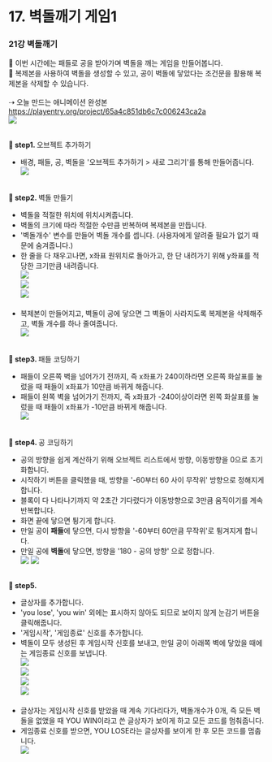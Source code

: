 # 17. 벽돌깨기 게임1
<h3>21강 벽돌깨기</h3>

🙂 이번 시간에는 패들로 공을 받아가며 벽돌을 깨는 게임을 만들어봅니다. <br>
🚩 복제본을 사용하여 벽돌을 생성할 수 있고, 공이 벽돌에 닿았다는 조건문을 활용해 복제본을 삭제할 수 있습니다. <br><br>
⇢ 오늘 만드는 애니메이션 완성본<br>
<a href="https://playentry.org/project/65a4c851db6c7c006243ca2a"> https://playentry.org/project/65a4c851db6c7c006243ca2a <br>
![](img/21_벽돌깨기/21_1.png) <br><br>

<b>🧩 step1. </b> 오브젝트 추가하기 <br>
- 배경, 패들, 공, 벽돌을 '오브젝트 추가하기 > 새로 그리기'를 통해 만들어줍니다.<br>
![](img/21_벽돌깨기/21_2.png)  <br><br>

<b>🧩 step2. </b> 벽돌 만들기 <br>
- 벽돌을 적절한 위치에 위치시켜줍니다.
- 벽돌의 크기에 따라 적절한 수만큼 반복하며 복제본을 만듭니다.
- '벽돌개수' 변수를 만들어 벽돌 개수를 셉니다. (사용자에게 알려줄 필요가 없기 때문에 숨겨줍니다.)
- 한 줄을 다 채우고나면, x좌표 원위치로 돌아가고, 한 단 내려가기 위해 y좌표를 적당한 크기만큼 내려줍니다.<br>
![](img/21_벽돌깨기/21_3.png) <br> ![](img/21_벽돌깨기/21_4.png) <br> ![](img/21_벽돌깨기/21_5.png) <br><br>
- 복제본이 만들어지고, 벽돌이 공에 닿으면 그 벽돌이 사라지도록 복제본을 삭제해주고, 벽돌 개수를 하나 줄여줍니다.<br>
![](img/21_벽돌깨기/21_6.png)<br><br>

<b>🧩 step3. </b> 패들 코딩하기 <br>
- 패들이 오른쪽 벽을 넘어가기 전까지, 즉 x좌표가 240이하라면 오른쪽 화살표를 눌렀을 때 패들이 x좌표가 10만큼 바뀌게 해줍니다.
- 패들이 왼쪽 벽을 넘어가기 전까지, 즉 x좌표가 -240이상이라면 왼쪽 화살표를 눌렀을 때 패들이 x좌표가 -10만큼 바뀌게 해줍니다.<br>
![](img/21_벽돌깨기/21_7.png)<br><br>

<b>🧩 step4. </b> 공 코딩하기 <br>
- 공의 방향을 쉽게 계산하기 위해 오브젝트 리스트에서 방향, 이동방향을 0으로 초기화합니다.
- 시작하기 버튼을 클릭했을 때, 방향을 '-60부터 60 사이 무작위' 방향으로 정해지게 합니다.
- 블록이 다 나타나기까지 약 2초간 기다렸다가 이동방향으로 3만큼 움직이기를 계속 반복합니다.
- 화면 끝에 닿으면 튕기게 합니다.
- 만일 공이 <b>패들</b>에 닿으면, 다시 방향을 '-60부터 60만큼 무작위'로 튕겨지게 합니다.
- 만일 공에 <b>벽돌</b>에 닿으면, 방향을 '180 - 공의 방향' 으로 정합니다.<br>
![](img/21_벽돌깨기/21_13.png) ![](img/21_벽돌깨기/21_8.png) <br><br>

<b>🧩 step5. </b> <br>
- 글상자를 추가합니다. 
- 'you lose', 'you win' 외에는 표시하지 않아도 되므로 보이지 않게 눈감기 버튼을 클릭해줍니다.
- '게임시작', '게임종료' 신호를 추가합니다.
- 벽돌이 모두 생성된 후 게임시작 신호를 보내고, 만일 공이 아래쪽 벽에 닿았을 때에는 게임종료 신호를 보냅니다.<br>
![](img/21_벽돌깨기/21_10.png)<br> 
![](img/21_벽돌깨기/21_9.png) <br>
![](img/21_벽돌깨기/21_11.png) <br>
![](img/21_벽돌깨기/21_12.png) <br><br>
- 글상자는 게임시작 신호를 받았을 때 계속 기다리다가, 벽돌개수가 0개, 즉 모든 벽돌을 없앴을 때 YOU WIN이라고 쓴 글상자가 보이게 하고 모든 코드를 멈춰줍니다.
- 게임종료 신호를 받으면, YOU LOSE라는 글상자를 보이게 한 후 모든 코드를 멈춥니다. <br>
![](img/21_벽돌깨기/21_14.png)
<br><br>
